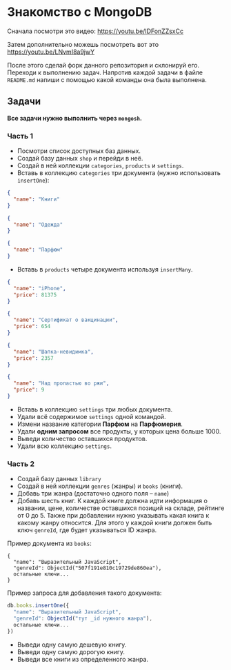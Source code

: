 # Знакомство с MongoDB

Сначала посмотри это видео: https://youtu.be/IDFonZZsxCc

Затем дополнительно можешь посмотреть вот это https://youtu.be/LNvmI8a9jwY

После этого сделай форк данного репозитория и склонируй его. Переходи к выполнению задач. Напротив каждой задачи в файле `README.md` напиши с помощью какой команды она была выполнена.

## Задачи

**Все задачи нужно выполнить через `mongosh`.** 

### Часть 1

- Посмотри список доступных баз данных.
- Создай базу данных `shop` и перейди в неё.    <!-- - Используем запрос use shop для создания базы данных -->
- Создай в ней коллекции `categories`, `products` и `settings`.  <!--Используем метод db.createCollection("название коллекции")-->
- Вставь в коллекцию `categories` три документа (нужно использовать `insertOne`): <!--Прописал в терминале bd.categories.insertOne("название документа")-->

```json
{
  "name": "Книги"
}
```
```json
{
  "name": "Одежда"
}
```
```json
{
  "name": "Парфюм"
}
```

- Вставь в `products` четыре документа используя `insertMany`. <!--В терминале прописал db.products.insertMany(["название документов"]) написал в массиве дабы уложиться одной строкой-->
```json
{
  "name": "iPhone",
  "price": 81375
}
```

```json
{
  "name": "Сертификат о вакцинации",
  "price": 654
}
```

```json
{
  "name": "Шапка-невидимка",
  "price": 2357
}
```

```json
{
  "name": "Над пропастью во ржи",
  "price": 9
}
```

- Вставь в коллекцию `settings` три любых документа.  <!--В терминале прописал db.settings.insertMany([{name: "Galahad", age: 18}, {name: "Lancelot", age: 30}, {name: "Arthur", age: 50}]);-->
- Удали всё содержимое `settings` одной командой.    <!--В терминале прописал db.settings.remove({});-->
- Измени название категории **Парфюм** на **Парфюмерия**.   <!--В терминале прописал db.categories.updateOne({name: "Парфюм"}, {$set:{name: "Парфюмерия"}});-->
- Удали **одним запросом** все продукты, у которых цена больше 1000. <!--В терминале прописал db.products.deleteMany({price: {$gt: 1000}});-->
- Выведи количество оставшихся продуктов.  <!--В терминале прописал db.products.find()-->
- Удали всю коллекцию `settings`.   <!--В терминале прописал db.settings.drop()-->

### Часть 2

- Создай базу данных `library`       <!--use library-->
- Создай в ней коллекции `genres` (жанры) и `books` (книги).   <!--db.createCollection("название коллекции");-->
- Добавь три жанра (достаточно одного поля – `name`)    <!--db.genres.insertMany([{name: "Приключение"}, {name: "Ужасы"}, {name: "Детектив"}]);-->
- Добавь шесть книг. К каждой книге должна идти информация о названии, цене, количестве оставшихся позиций на складе, рейтинге от 0 до 5. Также при добавлении нужно указывать какая книга к какому жанру относится. Для этого у каждой книги должен быть ключ `genreId`, где будет указываться ID жанра. 

Пример документа из `books`:

```
{
  "name": "Выразительный JavaScript",
  "genreId": ObjectId("507f191e810c19729de860ea"),
  остальные ключи...
}
```


Пример запроса для добавления такого документа:

```javascript
db.books.insertOne({
  "name": "Выразительный JavaScript",
  "genreId": ObjectId("тут _id нужного жанра"),
  остальные ключи...
})
```
<!--В терминал прописал db.books.insertMany([{name: "Гарри Поттер и филосовский камень", price: 500, renNumber: 50, rate: 5, genreId: ObjectId('62540b81ab88b76e08231e7b')}, и т.д....])-->

- Выведи одну самую дешевую книгу.     <!--db.books.find({price: 123});-->
- Выведи одну самую дорогую книгу.     <!--db.books.find({price: 756});-->
- Выведи все книги из определенного жанра.   <!--db.books.find({genreId: ObjectId('62540b81ab88b76e08231e7b')});-->
